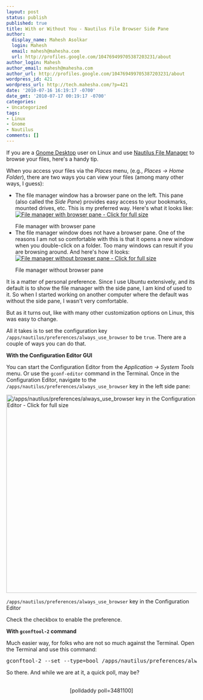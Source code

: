 ```yaml
---
layout: post
status: publish
published: true
title: With or Without You - Nautilus File Browser Side Pane
author:
  display_name: Mahesh Asolkar
  login: Mahesh
  email: mahesh@mahesha.com
  url: http://profiles.google.com/104769499705387203231/about
author_login: Mahesh
author_email: mahesh@mahesha.com
author_url: http://profiles.google.com/104769499705387203231/about
wordpress_id: 421
wordpress_url: http://tech.mahesha.com/?p=421
date: '2010-07-16 16:19:17 -0700'
date_gmt: '2010-07-17 00:19:17 -0700'
categories:
- Uncategorized
tags:
- Linux
- Gnome
- Nautilus
comments: []
---
```

<p>If you are a <a href="http://www.gnome.org/">Gnome Desktop</a> user on Linux and use <a href="http://live.gnome.org/Nautilus">Nautilus File Manager</a> to browse your files, here's a handy tip.</p>
<p>When you access your files via the <em>Places</em> menu, (e.g., <em>Places &rarr; Home Folder</em>), there are two ways you can view your files (among many other ways, I guess):</p>
<ul>
<li>The file manager window has a browser pane on the left. This pane (also called the <em>Side Pane</em>) provides easy access to your bookmarks, mounted drives, etc. This is my preferred way. Here's what it looks like:
<div class="img_container">
<a href="http://tech.mahesha.com/wp-content/images/folders-with-browser.png"><img src="http://tech.mahesha.com/wp-content/images/folders-with-browser.png" alt="File manager with browser pane - Click for full size"></a></p>
<div class="caption">File manager with browser pane</div>
</div>
</li>
<li>The file manager window does not have a browser pane. One of the reasons I am not so comfortable with this is that it opens a new window when you double-click on a folder. Too many windows can result if you are browsing around. And here's how it looks:
<div class="img_container">
<a href="http://tech.mahesha.com/wp-content/images/folders-without-browser.png"><img src="http://tech.mahesha.com/wp-content/images/folders-without-browser.png" alt="File manager without browser pane - Click for full size"></a></p>
<div class="caption">File manager without browser pane</div>
</div>
</li>
</ul>
<p>It is a matter of personal preference. Since I use Ubuntu extensively, and its default is to show the file manager with the side pane, I am kind of used to it. So when I started working on another computer where the default was without the side pane, I wasn't very comfortable.</p>
<p>But as it turns out, like with many other customization options on Linux, this was easy to change.</p>
<p>All it takes is to set the configuration key <code>/apps/nautilus/preferences/always_use_browser</code> to be <code>true</code>. There are a couple of ways you can do that.</p>
<p><b>With the Configuration Editor GUI</b></p>
<p>You can start the Configuration Editor from the <em>Application &rarr; System Tools</em> menu. Or use the <code>gconf-editor</code> command in the Terminal. Once in the Configuration Editor, navigate to the <code>/apps/nautilus/preferences/always_use_browser</code> key in the left side pane:</p>
<div class="img_container">
<a href="http://tech.mahesha.com/wp-content/images/gconf-nautilus-always_use_browser.png"><img src="http://tech.mahesha.com/wp-content/images/gconf-nautilus-always_use_browser.png" alt="/apps/nautilus/preferences/always_use_browser key in the Configuration Editor - Click for full size" width="525px"></a></p>
<div class="caption"><code>/apps/nautilus/preferences/always_use_browser</code> key in the Configuration Editor</div>
</div>
<p>Check the checkbox to enable the preference.</p>
<p><b>With <code>gconftool-2</code> command</b></p>
<p>Much easier way, for folks who are not so much against the Terminal. Open the Terminal and use this command:</p>
<pre>
gconftool-2 --set --type=bool /apps/nautilus/preferences/always_use_browser true
</pre>
<p>So there. And while we are at it, a quick poll, may be?</p>
<p><center><br />
[polldaddy poll=3481100]<br />
</center></p>

